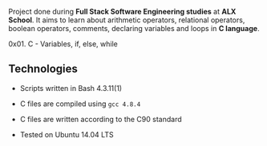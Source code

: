 Project done during **Full Stack Software Engineering studies** at **ALX School**. It aims to learn about arithmetic operators, relational operators, boolean operators, comments, declaring variables and loops in **C language**.

0x01. C - Variables, if, else, while


## Technologies

* Scripts written in Bash 4.3.11(1)

* C files are compiled using `gcc 4.8.4`

* C files are written according to the C90 standard

* Tested on Ubuntu 14.04 LTS
